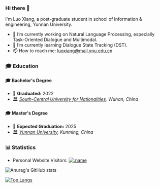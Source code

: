 ### Hi there 👋

I'm Luo Xiang, a post-graduate student in school of information & engineering, Yunnan University.

- 🔭 I’m currently working on Natural Language Processing, especially Task-Oriented Dialogue and Multimodal.
- 🌱 I’m currently learning Dialogue State Tracking (DST).
- 📫 How to reach me: luoxiang@mail.ynu.edu.cn



### 🎓 Education

#### 🎓 Bachelor's Degree
- 📅 **Graduated:** 2022
- 🏛️ *[South-Central University for Nationalities](https://www.scuec.edu.cn/), Wuhan, China*
  
#### 🎓 Master's Degree
- 📅 **Expected Graduation:** 2025
- 🏛️ *[Yunnan University](https://www.ynu.edu.cn/), Kunming, China*


### 📊 Statistics
- Personal Website Visitors: [![:name](https://count.getloli.com/get/@:suntea233)](https://count.getloli.com/get/@suntea233?theme=gelbooru)





![Anurag's GitHub stats](https://github-readme-stats.vercel.app/api?username=suntea233&show_icons=true&theme=ambient_gradient)

[![Top Langs](https://github-readme-stats.vercel.app/api/top-langs/?username=suntea233)](https://github.com/anuraghazra/github-readme-stats)

<!--
**your-username/your-username** is a ✨ _special_ ✨ repository because its `README.md` (this file) appears on your GitHub profile.
-->

